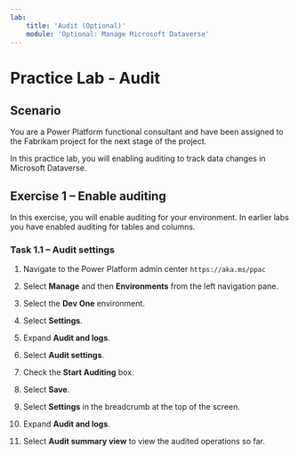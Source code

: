 ```yaml
---
lab:
    title: 'Audit (Optional)'
    module: 'Optional: Manage Microsoft Dataverse'
---
```


# Practice Lab - Audit

## Scenario

You are a Power Platform functional consultant and have been assigned to the Fabrikam project for the next stage of the project.

In this practice lab, you will enabling auditing to track data changes in Microsoft Dataverse.

## Exercise 1 – Enable auditing

In this exercise, you will enable auditing for your environment. In earlier labs you have enabled auditing for tables and columns.

### Task 1.1 – Audit settings

1. Navigate to the Power Platform admin center `https://aka.ms/ppac`

1. Select **Manage** and then **Environments** from the left navigation pane.

1. Select the **Dev One** environment.

1. Select **Settings**.

1. Expand **Audit and logs**.

1. Select **Audit settings**.

1. Check the **Start Auditing** box.

1. Select **Save**.

1. Select **Settings** in the breadcrumb at the top of the screen.

1. Expand **Audit and logs**.

1. Select **Audit summary view** to view the audited operations so far.
